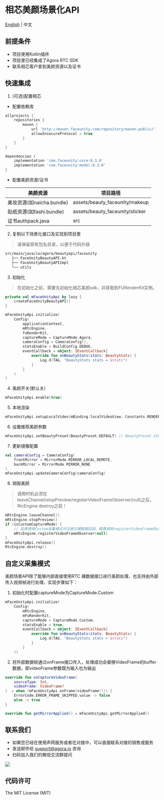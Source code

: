 # 相芯美颜场景化API

[English](README.md) | 中文

## 前提条件
- 项目使用Kotlin插件
- 项目里已经集成了Agora RTC SDK
- 联系相芯客户拿到美颜资源以及证书

## 快速集成
1. (可选)配置相芯
- 配置依赖库
```groovy
allprojects {
    repositories {
        maven {
            url 'http://maven.faceunity.com/repository/maven-public/'
            allowInsecureProtocol = true
        }
    }
}

dependencies {
    implementation 'com.faceunity:core:8.3.0'
    implementation 'com.faceunity:model:8.3.0'
}
```
- 配置美颜资源/证书

| 美颜资源                 | 项目路径                            |
|----------------------|---------------------------------|
| 美妆资源(如naicha.bundle) | assets/beauty_faceunity/makeup  |
| 贴纸资源(如fashi.bundle)  | assets/beauty_faceunity/sticker |
| 证书authpack.java      | src                             |

2. 复制以下场景化接口及实现到项目里
> 请保留原有包名目录，以便于代码升级
```xml
src/main/java/io/agora/beautyapi/faceunity
   ├── FaceUnityBeautyAPI.kt
   ├── FaceUnityBeautyAPIImpl
   └── utils
```

3. 初始化

> 在初始化之前，需要先初始化相芯美颜sdk，并获取到FURenderKit实例。

```kotlin
private val mFaceUnityApi by lazy {
    createFaceUnityBeautyAPI()
}

mFaceUnityApi.initialize(
    Config(
        applicationContext,
        mRtcEngine,
        fuRenderKit,
        captureMode = CaptureMode.Agora,
        cameraConfig = CameraConfig(),
        statsEnable = BuildConfig.DEBUG,
        eventCallback = object: IEventCallback{
            override fun onBeautyStats(stats: BeautyStats) {
                Log.d(TAG, "BeautyStats stats = $stats")
            }
        }
    )
)
```

4. 美颜开关(默认关)
```kotlin
mFaceUnityApi.enable(true)
```

5. 本地渲染
```kotlin
mFaceUnityApi.setupLocalVideo(mBinding.localVideoView, Constants.RENDER_MODE_FIT)
```

6. 设置推荐美颜参数
```kotlin
mFaceUnityApi.setBeautyPreset(BeautyPreset.DEFAULT) // BeautyPreset.CUSTOM：关闭推荐美颜参数
```

7. 更新镜像配置
```kotlin
val cameraConfig = CameraConfig(
    frontMirror = MirrorMode.MIRROR_LOCAL_REMOTE,
    backMirror = MirrorMode.MIRROR_NONE
)
mFaceUnityApi.updateCameraConfig(cameraConfig)
```


8. 销毁美颜

> 调用时机必须在leaveChannel/stopPreview/registerVideoFrameObserver(null)之后，RtcEngine.destroy之前！

```kotlin
mRtcEngine.leaveChannel()
mRtcEngine.stopPreview()
if (isCustomCaptureMode) {
    // 如果使用Custom采集模式并注册过裸数据回调，需要调用registerVideoFrameObserver将observer置空
    mRtcEngine.registerVideoFrameObserver(null)
}
mFaceUnityApi.release()
RtcEngine.destroy()
```

## 自定义采集模式
美颜场景API除了能够内部直接使用RTC 祼数据接口进行美颜处理，也支持由外部传入视频帧进行处理，实现步骤如下：

1. 初始化时配置captureMode为CaptureMode.Custom
```kotlin
mFaceUnityApi.initialize(
    Config(
        mRtcEngine,
        mFuRenderKit,
        captureMode = CaptureMode.Custom,
        statsEnable = true,
        eventCallback = object: IEventCallback{
            override fun onBeautyStats(stats: BeautyStats) {
                Log.d(TAG, "BeautyStats stats = $stats")
            }
        }
    ))
```
2. 将外部数据帧通过onFrame接口传入，处理成功会替换VideoFrame的buffer数据，即videoFrame参数既为输入也为输出
```kotlin
override fun onCaptureVideoFrame(
    sourceType: Int,
    videoFrame: VideoFrame?
)  = when (mFaceUnityApi.onFrame(videoFrame!!)) {
    ErrorCode.ERROR_FRAME_SKIPPED.value -> false
    else -> true
}

override fun getMirrorApplied() = mFaceUnityApi.getMirrorApplied()
```

## 联系我们

- 如果您已经在使用声网服务或者在对接中，可以直接联系对接的销售或服务
- 发送邮件给 [support@agora.io](mailto:support@agora.io) 咨询
- 扫码加入我们的微信交流群提问

![](https://download.agora.io/demo/release/SDHY_QA.jpg)

## 代码许可

The MIT License (MIT)